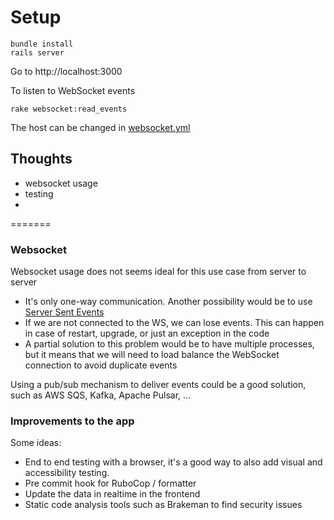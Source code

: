 # Setup


```
bundle install
rails server
```
Go to http://localhost:3000 


To listen to WebSocket events 
```
rake websocket:read_events
```
The host can be changed in [websocket.yml](config/websocket.yml)

## Thoughts

- websocket usage
- testing
- 
=======
### Websocket 

Websocket usage does not seems ideal for this use case from server to server
- It's only one-way communication. Another possibility would be to use [Server Sent Events](https://developer.mozilla.org/en-US/docs/Web/API/Server-sent_events)
- If we are not connected to the WS, we can lose events. This can happen in case of restart, upgrade, or just an exception in the code
- A partial solution to this problem would be to have multiple processes, but it means that we will need to load balance the WebSocket connection to avoid duplicate events

Using a pub/sub mechanism to deliver events could be a good solution, such as AWS SQS, Kafka, Apache Pulsar, ...

### Improvements to the app

Some ideas:
- End to end testing with a browser, it's a good way to also add visual and accessibility testing.
- Pre commit hook for RuboCop / formatter
- Update the data in realtime in the frontend 
- Static code analysis tools such as Brakeman to find security issues